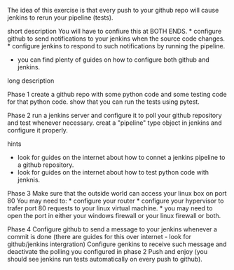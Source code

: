 The idea of this exercise is that every push to
your github repo will cause jenkins to rerun your pipeline (tests).

short description
You will have to confiure this at BOTH ENDS.
	* configure github to send notifications to your jenkins when the source code changes.
	* configure jenkins to respond to such notifications by running the pipeline.

* you can find plenty of guides on how to configure both github and jenkins.


long description

Phase 1
create a github repo with some python code and some testing code for that python code.
show that you can run the tests using pytest.

Phase 2
run a jenkins server and configure it to poll your github repository and test whenever
necessary. creat a "pipeline" type object in jenkins and configure it properly.

hints
* look for guides on the internet about how to connet a jenkins pipeline to a github repository.
* look for guides on the internet about how to test python code with jenknis.

Phase 3
Make sure that the outside world can access your linux box on port 80
You may need to:
	* configure your router
	* configure your hypervisor to trafer port 80 requests to your linux virtual machine.
	* you may need to open the port in either your windows firewall or your linux firewall or both.

Phase 4
Configure github to send a message to your jenkins whenever a commit is done (there are guides for this
over internet - look for github/jenkins intergration)
Configure genkins to receive such message and deactivate the polling you configured in phase 2
Push and enjoy (you should see jenkins run tests automatically on every push to github).
